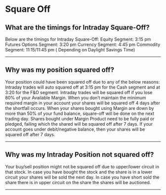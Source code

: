 # Square Off

## What are the timings for Intraday Square-Off?

Below are the timings for Intraday Square-Off:
Equity Segment: 3:15 pm
Futures Options Segment: 3:20 pm
Currency Segment: 4:45 pm
Commodity Segment: 11:15/11:45 pm ( Depending on Daylight Savings Time)

---

## Why was my position squared off?

Your position could have been squared off due to any of the below reasons:
Intraday trades will auto squared off at 3:15 pm for the Cash segment and at 3:20 for the F&O segment.
Intraday trades will be squared off if you lose 80% of your Available Margin.
When you don’t maintain the minimum required margin in your account your shares will be squared off 4 days after the shortfall occurs.
When your shares bought using Margin are down by more than 50% of your fund balance, square-off will be done on the next trading day.
Shares bought under Margin Product need to be fully paid or pledged, failing which the shared will be squared off after 7 days.
If your account goes under debit/negative balance, then your shares will be squared off after 7 days.

---

## Why was my Intraday Position not squared off?

Your buy/sell position might not be squared off due to upper/lower circuit in that stock.
In case you have bought the stock and the share is in a lower circuit your shares will be sold the next day.
In case you have short sold the share there is in upper circuit on the share the shares will be auctioned.

---

